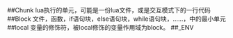 ##Chunk
lua执行的单元，可能是一份lua文件，或是交互模式下的一行代码
##Block
文件，函数，if语句块，else语句块，while语句块，......，中的最小单元
##local
变量的修饰符，被local修饰的变量作用域为block。
##_ENV


